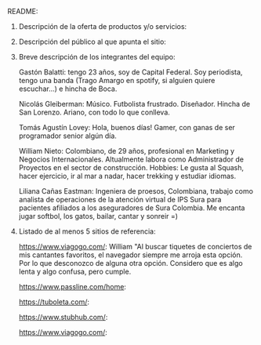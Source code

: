 README:

1. Descripción de la oferta de productos y/o servicios:

2. Descripción del público al que apunta el sitio:

3. Breve descripción de los integrantes del equipo:

    Gastón Balatti: tengo 23 años, soy de Capital Federal. Soy periodista, tengo una banda (Trago Amargo en spotify, si alguien quiere escuchar...) e hincha de Boca.

    Nicolás Gleiberman: Músico. Futbolista frustrado. Diseñador. Hincha de San Lorenzo. Ariano, con todo lo que conlleva.

    Tomás Agustín Lovey: Hola, buenos días! Gamer, con ganas de ser programador senior algún día.

    William Nieto: Colombiano, de 29 años, profesional en Marketing y Negocios Internacionales. Altualmente labora como Administrador de Proyectos en el sector de construcción.
    Hobbies: Le gusta al Squash, hacer ejercicio, ir al mar a nadar, hacer trekking y estudiar idiomas.

    Liliana Cañas Eastman: Ingeniera de proesos, Colombiana, trabajo como analista de operaciones de la atención virtual de IPS Sura para pacientes afiliados a los aseguradores de Sura Colombia. Me encanta jugar softbol, los gatos, bailar, cantar y sonreir =)

4. Listado de al menos 5 sitios de referencia:

   https://www.viagogo.com/: William "Al buscar tiquetes de conciertos de mis cantantes favoritos, el navegador siempre me arroja esta opción. Por lo que desconozco de alguna otra opción. Considero que es algo lenta y algo confusa, pero cumple.

   https://www.passline.com/home:

   https://tuboleta.com/:

   https://www.stubhub.com/:

   https://www.viagogo.com/:
